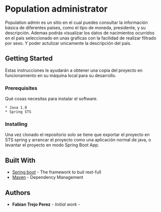 # Population administrator

Population admin es un sitio en el cual puedes consultar la información básica de diferentes países, como el tipo de moneda,
presidente, y su descripción. Ademas podrás visualizar los datos de nacimientos ocurridos en el país seleccionado en
unas graficas con la facilidad de realizar filtrado por sexo. Y poder actulizar unicamente la descripción del país.

## Getting Started

Estas instrucciones le ayudarán a obtener una copia del proyecto en funcionamiento en su máquina local para su desarrollo.

### Prerequisites

Qué cosas necesitas para instalar el software.

```
* Java 1.8
* Spring STS
```

### Installing

Una vez clonado el repositorio solo se tiene que exportar el proyecto en STS spring y arrancar el proyecto
como una aplicación normal de java, o levantar el proyecto en modo Spring Boot App.

## Built With

* [Spring boot](https://spring.io/docs) - The framework to buil rest-full
* [Maven](https://maven.apache.org/) - Dependency Management

## Authors

* **Fabian Trejo Perez** - *Initial work* -
